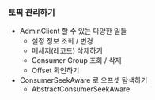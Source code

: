 ### 토픽 관리하기
- AdminClient 할 수 있는 다양한 일들
  - 설정 정보 조회 / 변경
  - 메세지(레코드) 삭제하기
  - Consumer Group 조회 / 삭제
  - Offset 확인하기
- ConsumerSeekAware 로 오프셋 탐색하기
  - AbstractConsumerSeekAware
